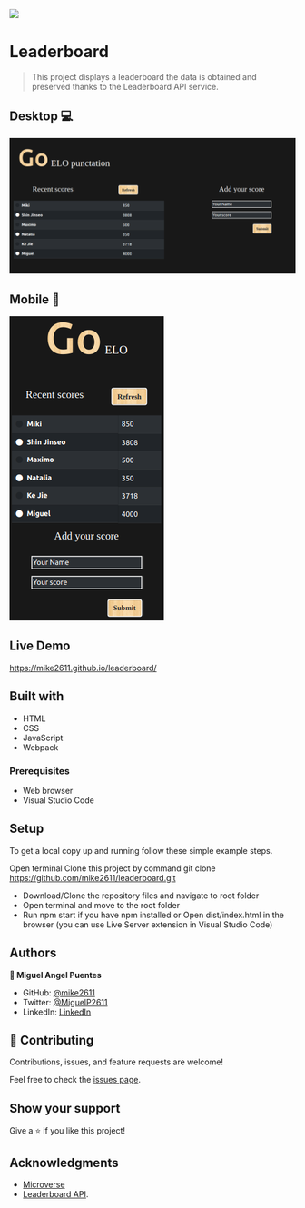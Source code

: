 ![](https://img.shields.io/badge/Microverse-blueviolet)

# Leaderboard

> This project displays a leaderboard the data is obtained and preserved thanks to the Leaderboard API service. 

## Desktop 💻
![screenshot](src/images/desktopImage.png)

## Mobile 📱
![screenshot](src/images/mobileImage.png)

## Live Demo
https://mike2611.github.io/leaderboard/

## Built with

- HTML
- CSS
- JavaScript
- Webpack

### Prerequisites

- Web browser
- Visual Studio Code

## Setup

To get a local copy up and running follow these simple example steps.

Open terminal
Clone this project by command git clone https://github.com/mike2611/leaderboard.git

- Download/Clone the repository files and navigate to root folder 
- Open terminal and move to the root folder
- Run npm start if you have npm installed or Open dist/index.html in the browser (you can use Live Server extension in Visual Studio Code)

## Authors

**👤 Miguel Angel Puentes**

- GitHub: [@mike2611](https://github.com/mike2611)
- Twitter: [@MiguelP2611](https://twitter.com/MiguelP2611)
- LinkedIn: [LinkedIn](https://linkedin.com/in/miguel-puentes-mata-90a562139/)


## 🤝 Contributing

Contributions, issues, and feature requests are welcome!

Feel free to check the [issues page](../../issues/).

## Show your support

Give a ⭐️ if you like this project!

## Acknowledgments

- [Microverse](https://www.microverse.org/)
- [Leaderboard API](https://www.notion.so/microverse/Leaderboard-API-service-24c0c3c116974ac49488d4eb0267ade3).


